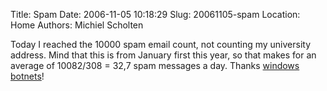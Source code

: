 Title: Spam
Date: 2006-11-05 10:18:29
Slug: 20061105-spam
Location: Home
Authors: Michiel Scholten

<p>Today I reached the 10000 spam email count, not counting my university address. Mind that this is from January first this year, so that makes for an average of 10082/308 = 32,7 spam messages a day. Thanks <a href="http://news.zdnet.co.uk/security/0,1000000189,39167561,00.htm">windows botnets</a>!</p>